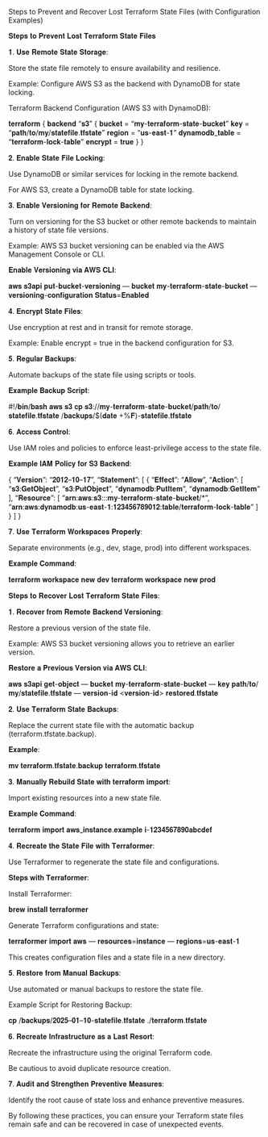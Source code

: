 Steps to Prevent and Recover Lost Terraform State Files (with Configuration Examples)

𝐒𝐭𝐞𝐩𝐬 𝐭𝐨 𝐏𝐫𝐞𝐯𝐞𝐧𝐭 𝐋𝐨𝐬𝐭 𝐓𝐞𝐫𝐫𝐚𝐟𝐨𝐫𝐦 𝐒𝐭𝐚𝐭𝐞 𝐅𝐢𝐥𝐞𝐬

𝟏. 𝐔𝐬𝐞 𝐑𝐞𝐦𝐨𝐭𝐞 𝐒𝐭𝐚𝐭𝐞 𝐒𝐭𝐨𝐫𝐚𝐠𝐞:

Store the state file remotely to ensure availability and resilience.

Example: Configure AWS S3 as the backend with DynamoDB for state locking.

Terraform Backend Configuration (AWS S3 with DynamoDB):

𝐭𝐞𝐫𝐫𝐚𝐟𝐨𝐫𝐦 {
𝐛𝐚𝐜𝐤𝐞𝐧𝐝 “𝐬𝟑” {
𝐛𝐮𝐜𝐤𝐞𝐭 = “𝐦𝐲-𝐭𝐞𝐫𝐫𝐚𝐟𝐨𝐫𝐦-𝐬𝐭𝐚𝐭𝐞-𝐛𝐮𝐜𝐤𝐞𝐭”
𝐤𝐞𝐲 = “𝐩𝐚𝐭𝐡/𝐭𝐨/𝐦𝐲/𝐬𝐭𝐚𝐭𝐞𝐟𝐢𝐥𝐞.𝐭𝐟𝐬𝐭𝐚𝐭𝐞”
𝐫𝐞𝐠𝐢𝐨𝐧 = “𝐮𝐬-𝐞𝐚𝐬𝐭-𝟏”
𝐝𝐲𝐧𝐚𝐦𝐨𝐝𝐛_𝐭𝐚𝐛𝐥𝐞 = “𝐭𝐞𝐫𝐫𝐚𝐟𝐨𝐫𝐦-𝐥𝐨𝐜𝐤-𝐭𝐚𝐛𝐥𝐞”
𝐞𝐧𝐜𝐫𝐲𝐩𝐭 = 𝐭𝐫𝐮𝐞
}
}

𝟐. 𝐄𝐧𝐚𝐛𝐥𝐞 𝐒𝐭𝐚𝐭𝐞 𝐅𝐢𝐥𝐞 𝐋𝐨𝐜𝐤𝐢𝐧𝐠:

Use DynamoDB or similar services for locking in the remote backend.

For AWS S3, create a DynamoDB table for state locking.

𝟑. 𝐄𝐧𝐚𝐛𝐥𝐞 𝐕𝐞𝐫𝐬𝐢𝐨𝐧𝐢𝐧𝐠 𝐟𝐨𝐫 𝐑𝐞𝐦𝐨𝐭𝐞 𝐁𝐚𝐜𝐤𝐞𝐧𝐝:

Turn on versioning for the S3 bucket or other remote backends to maintain a history of state file versions.

Example: AWS S3 bucket versioning can be enabled via the AWS Management Console or CLI.

𝐄𝐧𝐚𝐛𝐥𝐞 𝐕𝐞𝐫𝐬𝐢𝐨𝐧𝐢𝐧𝐠 𝐯𝐢𝐚 𝐀𝐖𝐒 𝐂𝐋𝐈:

𝐚𝐰𝐬 𝐬𝟑𝐚𝐩𝐢 𝐩𝐮𝐭-𝐛𝐮𝐜𝐤𝐞𝐭-𝐯𝐞𝐫𝐬𝐢𝐨𝐧𝐢𝐧𝐠 — 𝐛𝐮𝐜𝐤𝐞𝐭 𝐦𝐲-𝐭𝐞𝐫𝐫𝐚𝐟𝐨𝐫𝐦-𝐬𝐭𝐚𝐭𝐞-𝐛𝐮𝐜𝐤𝐞𝐭 — 𝐯𝐞𝐫𝐬𝐢𝐨𝐧𝐢𝐧𝐠-𝐜𝐨𝐧𝐟𝐢𝐠𝐮𝐫𝐚𝐭𝐢𝐨𝐧 𝐒𝐭𝐚𝐭𝐮𝐬=𝐄𝐧𝐚𝐛𝐥𝐞𝐝

𝟒. 𝐄𝐧𝐜𝐫𝐲𝐩𝐭 𝐒𝐭𝐚𝐭𝐞 𝐅𝐢𝐥𝐞𝐬:

Use encryption at rest and in transit for remote storage.

Example: Enable encrypt = true in the backend configuration for S3.

𝟓. 𝐑𝐞𝐠𝐮𝐥𝐚𝐫 𝐁𝐚𝐜𝐤𝐮𝐩𝐬:

Automate backups of the state file using scripts or tools.

𝐄𝐱𝐚𝐦𝐩𝐥𝐞 𝐁𝐚𝐜𝐤𝐮𝐩 𝐒𝐜𝐫𝐢𝐩𝐭:

#!/𝐛𝐢𝐧/𝐛𝐚𝐬𝐡
𝐚𝐰𝐬 𝐬𝟑 𝐜𝐩 𝐬𝟑://𝐦𝐲-𝐭𝐞𝐫𝐫𝐚𝐟𝐨𝐫𝐦-𝐬𝐭𝐚𝐭𝐞-𝐛𝐮𝐜𝐤𝐞𝐭/𝐩𝐚𝐭𝐡/𝐭𝐨/𝐬𝐭𝐚𝐭𝐞𝐟𝐢𝐥𝐞.𝐭𝐟𝐬𝐭𝐚𝐭𝐞 /𝐛𝐚𝐜𝐤𝐮𝐩𝐬/$(𝐝𝐚𝐭𝐞 +%𝐅)-𝐬𝐭𝐚𝐭𝐞𝐟𝐢𝐥𝐞.𝐭𝐟𝐬𝐭𝐚𝐭𝐞

𝟔. 𝐀𝐜𝐜𝐞𝐬𝐬 𝐂𝐨𝐧𝐭𝐫𝐨𝐥:

Use IAM roles and policies to enforce least-privilege access to the state file.

𝐄𝐱𝐚𝐦𝐩𝐥𝐞 𝐈𝐀𝐌 𝐏𝐨𝐥𝐢𝐜𝐲 𝐟𝐨𝐫 𝐒𝟑 𝐁𝐚𝐜𝐤𝐞𝐧𝐝:

{
“𝐕𝐞𝐫𝐬𝐢𝐨𝐧”: “𝟐𝟎𝟏𝟐–𝟏𝟎–𝟏𝟕”,
“𝐒𝐭𝐚𝐭𝐞𝐦𝐞𝐧𝐭”: [
{
“𝐄𝐟𝐟𝐞𝐜𝐭”: “𝐀𝐥𝐥𝐨𝐰”,
“𝐀𝐜𝐭𝐢𝐨𝐧”: [
“𝐬𝟑:𝐆𝐞𝐭𝐎𝐛𝐣𝐞𝐜𝐭”,
“𝐬𝟑:𝐏𝐮𝐭𝐎𝐛𝐣𝐞𝐜𝐭”,
“𝐝𝐲𝐧𝐚𝐦𝐨𝐝𝐛:𝐏𝐮𝐭𝐈𝐭𝐞𝐦”,
“𝐝𝐲𝐧𝐚𝐦𝐨𝐝𝐛:𝐆𝐞𝐭𝐈𝐭𝐞𝐦”
],
“𝐑𝐞𝐬𝐨𝐮𝐫𝐜𝐞”: [
“𝐚𝐫𝐧:𝐚𝐰𝐬:𝐬𝟑:::𝐦𝐲-𝐭𝐞𝐫𝐫𝐚𝐟𝐨𝐫𝐦-𝐬𝐭𝐚𝐭𝐞-𝐛𝐮𝐜𝐤𝐞𝐭/*”,
“𝐚𝐫𝐧:𝐚𝐰𝐬:𝐝𝐲𝐧𝐚𝐦𝐨𝐝𝐛:𝐮𝐬-𝐞𝐚𝐬𝐭-𝟏:𝟏𝟐𝟑𝟒𝟓𝟔𝟕𝟖𝟗𝟎𝟏𝟐:𝐭𝐚𝐛𝐥𝐞/𝐭𝐞𝐫𝐫𝐚𝐟𝐨𝐫𝐦-𝐥𝐨𝐜𝐤-𝐭𝐚𝐛𝐥𝐞”
]
}
]
}

𝟕. 𝐔𝐬𝐞 𝐓𝐞𝐫𝐫𝐚𝐟𝐨𝐫𝐦 𝐖𝐨𝐫𝐤𝐬𝐩𝐚𝐜𝐞𝐬 𝐏𝐫𝐨𝐩𝐞𝐫𝐥𝐲:

Separate environments (e.g., dev, stage, prod) into different workspaces.

𝐄𝐱𝐚𝐦𝐩𝐥𝐞 𝐂𝐨𝐦𝐦𝐚𝐧𝐝:

𝐭𝐞𝐫𝐫𝐚𝐟𝐨𝐫𝐦 𝐰𝐨𝐫𝐤𝐬𝐩𝐚𝐜𝐞 𝐧𝐞𝐰 𝐝𝐞𝐯
𝐭𝐞𝐫𝐫𝐚𝐟𝐨𝐫𝐦 𝐰𝐨𝐫𝐤𝐬𝐩𝐚𝐜𝐞 𝐧𝐞𝐰 𝐩𝐫𝐨𝐝

𝐒𝐭𝐞𝐩𝐬 𝐭𝐨 𝐑𝐞𝐜𝐨𝐯𝐞𝐫 𝐋𝐨𝐬𝐭 𝐓𝐞𝐫𝐫𝐚𝐟𝐨𝐫𝐦 𝐒𝐭𝐚𝐭𝐞 𝐅𝐢𝐥𝐞𝐬:

𝟏. 𝐑𝐞𝐜𝐨𝐯𝐞𝐫 𝐟𝐫𝐨𝐦 𝐑𝐞𝐦𝐨𝐭𝐞 𝐁𝐚𝐜𝐤𝐞𝐧𝐝 𝐕𝐞𝐫𝐬𝐢𝐨𝐧𝐢𝐧𝐠:

Restore a previous version of the state file.

Example: AWS S3 bucket versioning allows you to retrieve an earlier version.

𝐑𝐞𝐬𝐭𝐨𝐫𝐞 𝐚 𝐏𝐫𝐞𝐯𝐢𝐨𝐮𝐬 𝐕𝐞𝐫𝐬𝐢𝐨𝐧 𝐯𝐢𝐚 𝐀𝐖𝐒 𝐂𝐋𝐈:

𝐚𝐰𝐬 𝐬𝟑𝐚𝐩𝐢 𝐠𝐞𝐭-𝐨𝐛𝐣𝐞𝐜𝐭 — 𝐛𝐮𝐜𝐤𝐞𝐭 𝐦𝐲-𝐭𝐞𝐫𝐫𝐚𝐟𝐨𝐫𝐦-𝐬𝐭𝐚𝐭𝐞-𝐛𝐮𝐜𝐤𝐞𝐭 — 𝐤𝐞𝐲 𝐩𝐚𝐭𝐡/𝐭𝐨/𝐦𝐲/𝐬𝐭𝐚𝐭𝐞𝐟𝐢𝐥𝐞.𝐭𝐟𝐬𝐭𝐚𝐭𝐞 — 𝐯𝐞𝐫𝐬𝐢𝐨𝐧-𝐢𝐝 <𝐯𝐞𝐫𝐬𝐢𝐨𝐧-𝐢𝐝> 𝐫𝐞𝐬𝐭𝐨𝐫𝐞𝐝.𝐭𝐟𝐬𝐭𝐚𝐭𝐞

𝟐. 𝐔𝐬𝐞 𝐓𝐞𝐫𝐫𝐚𝐟𝐨𝐫𝐦 𝐒𝐭𝐚𝐭𝐞 𝐁𝐚𝐜𝐤𝐮𝐩𝐬:

Replace the current state file with the automatic backup (terraform.tfstate.backup).

𝐄𝐱𝐚𝐦𝐩𝐥𝐞:

𝐦𝐯 𝐭𝐞𝐫𝐫𝐚𝐟𝐨𝐫𝐦.𝐭𝐟𝐬𝐭𝐚𝐭𝐞.𝐛𝐚𝐜𝐤𝐮𝐩 𝐭𝐞𝐫𝐫𝐚𝐟𝐨𝐫𝐦.𝐭𝐟𝐬𝐭𝐚𝐭𝐞

𝟑. 𝐌𝐚𝐧𝐮𝐚𝐥𝐥𝐲 𝐑𝐞𝐛𝐮𝐢𝐥𝐝 𝐒𝐭𝐚𝐭𝐞 𝐰𝐢𝐭𝐡 𝐭𝐞𝐫𝐫𝐚𝐟𝐨𝐫𝐦 𝐢𝐦𝐩𝐨𝐫𝐭:

Import existing resources into a new state file.

𝐄𝐱𝐚𝐦𝐩𝐥𝐞 𝐂𝐨𝐦𝐦𝐚𝐧𝐝:

𝐭𝐞𝐫𝐫𝐚𝐟𝐨𝐫𝐦 𝐢𝐦𝐩𝐨𝐫𝐭 𝐚𝐰𝐬_𝐢𝐧𝐬𝐭𝐚𝐧𝐜𝐞.𝐞𝐱𝐚𝐦𝐩𝐥𝐞 𝐢-𝟏𝟐𝟑𝟒𝟓𝟔𝟕𝟖𝟗𝟎𝐚𝐛𝐜𝐝𝐞𝐟

𝟒. 𝐑𝐞𝐜𝐫𝐞𝐚𝐭𝐞 𝐭𝐡𝐞 𝐒𝐭𝐚𝐭𝐞 𝐅𝐢𝐥𝐞 𝐰𝐢𝐭𝐡 𝐓𝐞𝐫𝐫𝐚𝐟𝐨𝐫𝐦𝐞𝐫:

Use Terraformer to regenerate the state file and configurations.

𝐒𝐭𝐞𝐩𝐬 𝐰𝐢𝐭𝐡 𝐓𝐞𝐫𝐫𝐚𝐟𝐨𝐫𝐦𝐞𝐫:

Install Terraformer:

𝐛𝐫𝐞𝐰 𝐢𝐧𝐬𝐭𝐚𝐥𝐥 𝐭𝐞𝐫𝐫𝐚𝐟𝐨𝐫𝐦𝐞𝐫

Generate Terraform configurations and state:

𝐭𝐞𝐫𝐫𝐚𝐟𝐨𝐫𝐦𝐞𝐫 𝐢𝐦𝐩𝐨𝐫𝐭 𝐚𝐰𝐬 — 𝐫𝐞𝐬𝐨𝐮𝐫𝐜𝐞𝐬=𝐢𝐧𝐬𝐭𝐚𝐧𝐜𝐞 — 𝐫𝐞𝐠𝐢𝐨𝐧𝐬=𝐮𝐬-𝐞𝐚𝐬𝐭-𝟏

This creates configuration files and a state file in a new directory.

𝟓. 𝐑𝐞𝐬𝐭𝐨𝐫𝐞 𝐟𝐫𝐨𝐦 𝐌𝐚𝐧𝐮𝐚𝐥 𝐁𝐚𝐜𝐤𝐮𝐩𝐬:

Use automated or manual backups to restore the state file.

Example Script for Restoring Backup:

𝐜𝐩 /𝐛𝐚𝐜𝐤𝐮𝐩𝐬/𝟐𝟎𝟐𝟓–𝟎𝟏–𝟏𝟎-𝐬𝐭𝐚𝐭𝐞𝐟𝐢𝐥𝐞.𝐭𝐟𝐬𝐭𝐚𝐭𝐞 ./𝐭𝐞𝐫𝐫𝐚𝐟𝐨𝐫𝐦.𝐭𝐟𝐬𝐭𝐚𝐭𝐞

𝟔. 𝐑𝐞𝐜𝐫𝐞𝐚𝐭𝐞 𝐈𝐧𝐟𝐫𝐚𝐬𝐭𝐫𝐮𝐜𝐭𝐮𝐫𝐞 𝐚𝐬 𝐚 𝐋𝐚𝐬𝐭 𝐑𝐞𝐬𝐨𝐫𝐭:

Recreate the infrastructure using the original Terraform code.

Be cautious to avoid duplicate resource creation.

𝟕. 𝐀𝐮𝐝𝐢𝐭 𝐚𝐧𝐝 𝐒𝐭𝐫𝐞𝐧𝐠𝐭𝐡𝐞𝐧 𝐏𝐫𝐞𝐯𝐞𝐧𝐭𝐢𝐯𝐞 𝐌𝐞𝐚𝐬𝐮𝐫𝐞𝐬:

Identify the root cause of state loss and enhance preventive measures.

By following these practices, you can ensure your Terraform state files remain safe and can be recovered in case of unexpected events.
